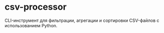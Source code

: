 # csv-processor
CLI-инструмент для фильтрации, агрегации и сортировки CSV-файлов с использованием Python.
